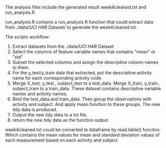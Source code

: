 The analysis files include the generated result week4cleaned.txt and run_analysis.R

run_analysis.R contains a run_analysis R function that could extract data from
./data/UCI HAR Dataset/ to generate the week4cleaned.txt.

The scripts workflow:
  1. Extract datasets from the ./data/UCI HAR Dataset
  2. Select the columns of feature variable names that contains "mean" or "std"
  3. Subset the selected columns and assign the descriptive column names to them.
  4. For the y_test/y_train data that extracted, put the descriptive activity name for each corresponding activity code.
  5. Merge X_test, y_test , subject_test to a test_data. Merge X_train, y_train
  , subject_train to a train_data. These dataset contains descriptive variable
  names and activity names.
  6. Bind the test_data and train_data. Then group the observations with activity
    and subject. And apply mean function to these groups. The new tidy data is
    produced.
  7. Output the new tidy data to a txt file.
  8. return the new tidy data as the function output.

week4cleaned.txt could be converted to dataframe by read.table() funciton. Which
contains the mean values for mean and standard deviation values of each measurement
based on each activity and subject.
